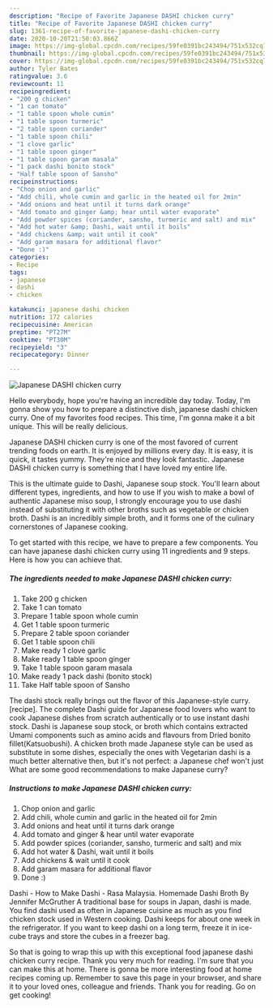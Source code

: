 ```yaml
---
description: "Recipe of Favorite Japanese DASHI chicken curry"
title: "Recipe of Favorite Japanese DASHI chicken curry"
slug: 1361-recipe-of-favorite-japanese-dashi-chicken-curry
date: 2020-10-20T21:50:03.866Z
image: https://img-global.cpcdn.com/recipes/59fe0391bc243494/751x532cq70/japanese-dashi-chicken-curry-recipe-main-photo.jpg
thumbnail: https://img-global.cpcdn.com/recipes/59fe0391bc243494/751x532cq70/japanese-dashi-chicken-curry-recipe-main-photo.jpg
cover: https://img-global.cpcdn.com/recipes/59fe0391bc243494/751x532cq70/japanese-dashi-chicken-curry-recipe-main-photo.jpg
author: Tyler Bates
ratingvalue: 3.6
reviewcount: 11
recipeingredient:
- "200 g chicken"
- "1 can tomato"
- "1 table spoon whole cumin"
- "1 table spoon turmeric"
- "2 table spoon coriander"
- "1 table spoon chili"
- "1 clove garlic"
- "1 table spoon ginger"
- "1 table spoon garam masala"
- "1 pack dashi bonito stock"
- "Half table spoon of Sansho"
recipeinstructions:
- "Chop onion and garlic"
- "Add chili, whole cumin and garlic in the heated oil for 2min"
- "Add onions and heat until it turns dark orange"
- "Add tomato and ginger &amp; hear until water evaporate"
- "Add powder spices (coriander, sansho, turmeric and salt) and mix"
- "Add hot water &amp; Dashi, wait until it boils"
- "Add chickens &amp; wait until it cook"
- "Add garam masara for additional flavor"
- "Done :)"
categories:
- Recipe
tags:
- japanese
- dashi
- chicken

katakunci: japanese dashi chicken 
nutrition: 172 calories
recipecuisine: American
preptime: "PT27M"
cooktime: "PT30M"
recipeyield: "3"
recipecategory: Dinner

---
```



![Japanese DASHI chicken curry](https://img-global.cpcdn.com/recipes/59fe0391bc243494/751x532cq70/japanese-dashi-chicken-curry-recipe-main-photo.jpg)

Hello everybody, hope you're having an incredible day today. Today, I'm gonna show you how to prepare a distinctive dish, japanese dashi chicken curry. One of my favorites food recipes. This time, I'm gonna make it a bit unique. This will be really delicious.

Japanese DASHI chicken curry is one of the most favored of current trending foods on earth. It is enjoyed by millions every day. It is easy, it is quick, it tastes yummy. They're nice and they look fantastic. Japanese DASHI chicken curry is something that I have loved my entire life.

This is the ultimate guide to Dashi, Japanese soup stock. You&#39;ll learn about different types, ingredients, and how to use If you wish to make a bowl of authentic Japanese miso soup, I strongly encourage you to use dashi instead of substituting it with other broths such as vegetable or chicken broth. Dashi is an incredibly simple broth, and it forms one of the culinary cornerstones of Japanese cooking.


To get started with this recipe, we have to prepare a few components. You can have japanese dashi chicken curry using 11 ingredients and 9 steps. Here is how you can achieve that.

<!--inarticleads1-->

##### The ingredients needed to make Japanese DASHI chicken curry:

1. Take 200 g chicken
1. Take 1 can tomato
1. Prepare 1 table spoon whole cumin
1. Get 1 table spoon turmeric
1. Prepare 2 table spoon coriander
1. Get 1 table spoon chili
1. Make ready 1 clove garlic
1. Make ready 1 table spoon ginger
1. Take 1 table spoon garam masala
1. Make ready 1 pack dashi (bonito stock)
1. Take Half table spoon of Sansho


The dashi stock really brings out the flavor of this Japanese-style curry. [recipe]. The complete Dashi guide for Japanese food lovers who want to cook Japanese dishes from scratch authentically or to use instant dashi stock. Dashi is Japanese soup stock, or broth which contains extracted Umami components such as amino acids and flavours from Dried bonito fillet(Katsuobushi). A chicken broth made Japanese style can be used as substitute in some dishes, especially the ones with Vegetarian dashi is a much better alternative then, but it&#39;s not perfect: a Japanese chef won&#39;t just What are some good recommendations to make Japanese curry? 

<!--inarticleads2-->

##### Instructions to make Japanese DASHI chicken curry:

1. Chop onion and garlic
1. Add chili, whole cumin and garlic in the heated oil for 2min
1. Add onions and heat until it turns dark orange
1. Add tomato and ginger &amp; hear until water evaporate
1. Add powder spices (coriander, sansho, turmeric and salt) and mix
1. Add hot water &amp; Dashi, wait until it boils
1. Add chickens &amp; wait until it cook
1. Add garam masara for additional flavor
1. Done :)


Dashi - How to Make Dashi - Rasa Malaysia. Homemade Dashi Broth By Jennifer McGruther A traditional base for soups in Japan, dashi is made. You find dashi used as often in Japanese cuisine as much as you find chicken stock used in Western cooking. Dashi keeps for about one week in the refrigerator. If you want to keep dashi on a long term, freeze it in ice-cube trays and store the cubes in a freezer bag. 

So that is going to wrap this up with this exceptional food japanese dashi chicken curry recipe. Thank you very much for reading. I'm sure that you can make this at home. There is gonna be more interesting food at home recipes coming up. Remember to save this page in your browser, and share it to your loved ones, colleague and friends. Thank you for reading. Go on get cooking!
